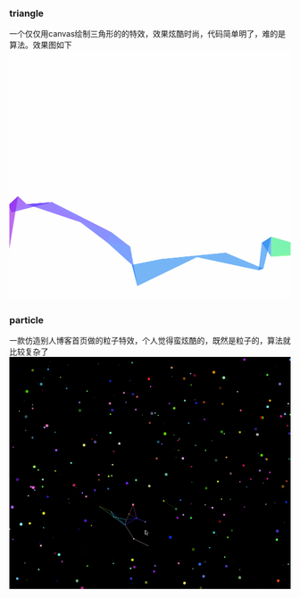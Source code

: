 ### triangle
一个仅仅用canvas绘制三角形的的特效，效果炫酷时尚，代码简单明了，难的是算法。效果图如下
![Image text](https://raw.githubusercontent.com/skycolor/canvas-project/master/beautifulEffect/triangle/img/1.gif)

### particle
一款仿造别人博客首页做的粒子特效，个人觉得蛮炫酷的，既然是粒子的，算法就比较复杂了
![Image text](https://raw.githubusercontent.com/skycolor/canvas-project/master/beautifulEffect/particle/img/show.gif)


